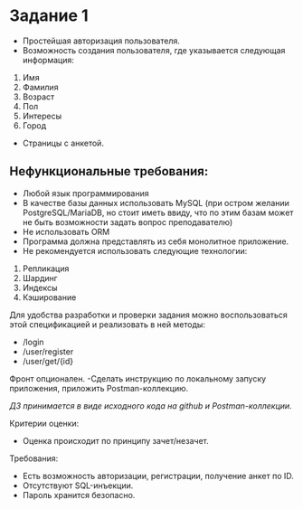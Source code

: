# Задание 1
- Простейшая авторизация пользователя.
- Возможность создания пользователя, где указывается следующая информация:
1. Имя
2. Фамилия
3. Возраст
4. Пол
5. Интересы
6. Город
- Страницы с анкетой.
## Нефункциональные требования:
- Любой язык программирования
- В качестве базы данных использовать MySQL (при остром желании PostgreSQL/MariaDB, но стоит иметь ввиду, что по этим базам может не быть возможности задать вопрос преподавателю)
- Не использовать ORM
- Программа должна представлять из себя монолитное приложение.
- Не рекомендуется использовать следующие технологии:
1. Репликация
2. Шардинг
3. Индексы
4. Кэширование

Для удобства разработки и проверки задания можно воспользоваться этой спецификацией и реализовать в ней методы:
- /login
- /user/register
- /user/get/{id}

Фронт опционален.
-Сделать инструкцию по локальному запуску приложения, приложить Postman-коллекцию.

*ДЗ принимается в виде исходного кода на github и Postman-коллекции.*


Критерии оценки:
- Оценка происходит по принципу зачет/незачет.

Требования:

- Есть возможность авторизации, регистрации, получение анкет по ID.
- Отсутствуют SQL-инъекции.
- Пароль хранится безопасно.
